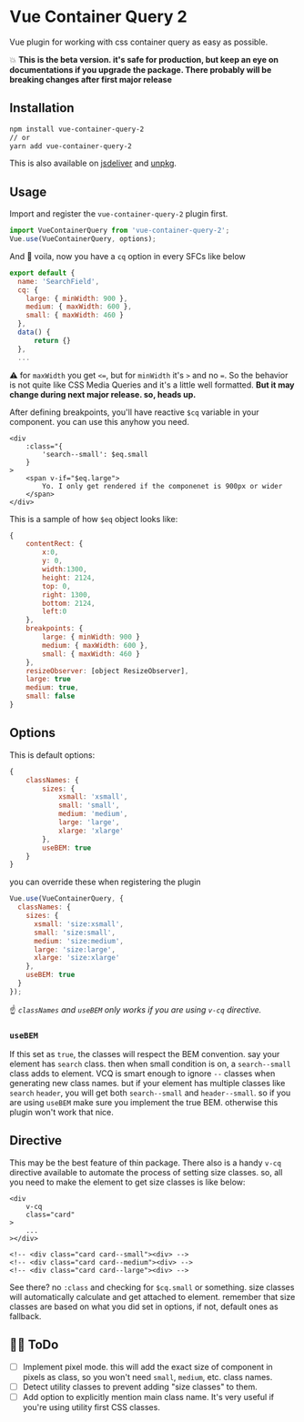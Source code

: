 # Vue Container Query 2

Vue plugin for working with css container query as easy as possible.

💥 **This is the beta version. it's safe for production, but keep an eye on documentations if you upgrade the package. There probably will be breaking changes after first major release**

## Installation

```bash
npm install vue-container-query-2
// or
yarn add vue-container-query-2
```

This is also available on [jsdeliver](https://www.jsdelivr.com/) and [unpkg](https://unpkg.com/).

## Usage

Import and register the `vue-container-query-2` plugin first.

```javascript
import VueContainerQuery from 'vue-container-query-2';
Vue.use(VueContainerQuery, options);
```

And :tada: voila, now you have a `cq` option in every SFCs like below

```javascript
export default {
  name: 'SearchField',
  cq: {
    large: { minWidth: 900 },
    medium: { maxWidth: 600 },
    small: { maxWidth: 460 }
  },
  data() {
      return {}
  },
  ...
```

:warning: for `maxWidth` you get `<=`, but for `minWidth` it's `>` and no `=`. So the behavior is not quite like CSS Media Queries and it's a little well formatted. **But it may change during next major release. so, heads up.**

After defining breakpoints, you'll have reactive `$cq` variable in your component. you can use this anyhow you need.

```vue
<div
    :class="{
        'search--small': $eq.small
    }
>
    <span v-if="$eq.large">
        Yo. I only get rendered if the componenet is 900px or wider
    </span>
</div>
```

This is a sample of how `$eq` object looks like:

```javascript
{
    contentRect: {
        x:0,
        y: 0,
        width:1300, 
        height: 2124, 
        top: 0,
        right: 1300,
        bottom: 2124,
        left:0
    },
    breakpoints: {
        large: { minWidth: 900 }
        medium: { maxWidth: 600 },
        small: { maxWidth: 460 }
    },
    resizeObserver: [object ResizeObserver],
    large: true
    medium: true,
    small: false
}
```

## Options

This is default options:

```javascript
{
    classNames: {
        sizes: {
            xsmall: 'xsmall',
            small: 'small',
            medium: 'medium',
            large: 'large',
            xlarge: 'xlarge'
        },
        useBEM: true
    }
}
```

you can override these when registering the plugin

```javascript
Vue.use(VueContainerQuery, {
  classNames: {
    sizes: {
      xsmall: 'size:xsmall',
      small: 'size:small',
      medium: 'size:medium',
      large: 'size:large',
      xlarge: 'size:xlarge'
    },
    useBEM: true
  }
});
```

☝ _`classNames` and `useBEM` only works if you are using `v-cq` directive._

### `useBEM`

If this set as `true`, the classes will respect the BEM convention. say your element has `search` class. then when small condition is on, a `search--small` class adds to element. VCQ is smart enough to ignore `--` classes when generating new class names. but if your element has multiple classes like `search` `header`, you will get both `search--small` and `header--small`. so if you are using `useBEM` make sure you implement the true BEM. otherwise this plugin won't work that nice.

## Directive

This may be the best feature of thin package. There also is a handy `v-cq` directive available to automate the process of setting size classes. so, all you need to make the element to get size classes is like below:

```vue
<div
    v-cq
    class="card"
>
    ...
></div>

<!-- <div class="card card--small"><div> -->
<!-- <div class="card card--medium"><div> -->
<!-- <div class="card card--large"><div> -->
```

See there? no `:class` and checking for `$cq.small` or something. size classes will automatically calculate and get attached to element. remember that size classes are based on what you did set in options, if not, default ones as fallback.

## 👨‍💻 ToDo

- [ ] Implement pixel mode. this will add the exact size of component in pixels as class, so you won't need `small`, `medium`, etc. class names.
- [ ] Detect utility classes to prevent adding "size classes" to them.
- [ ] Add option to explicitly mention main class name. It's very useful if you're using utility first CSS classes.
